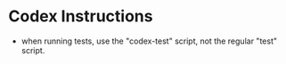 # Codex Instructions

- when running tests, use the "codex-test" script, not the regular "test" script.

